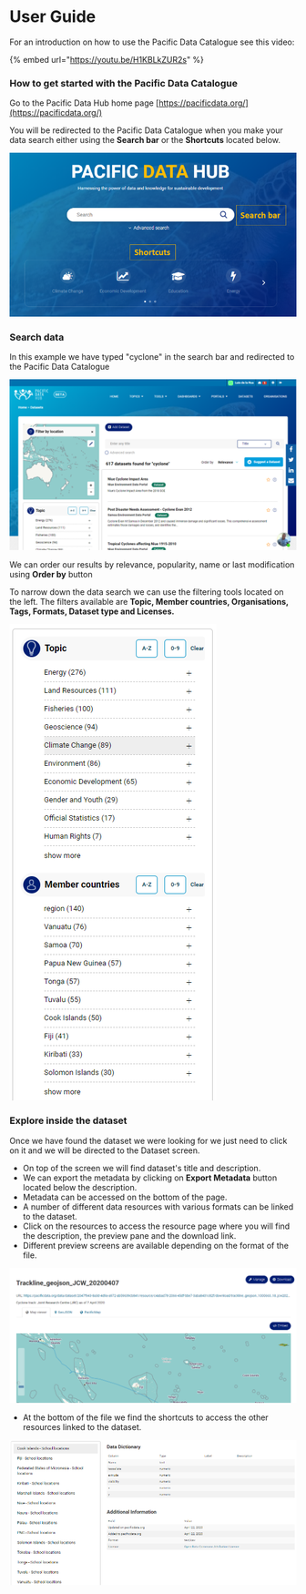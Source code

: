 # User Guide

For an introduction on how to use the Pacific Data Catalogue see this video:

{% embed url="https://youtu.be/H1KBLkZUR2s" %}

### How to get started with the Pacific Data Catalogue

Go to the Pacific Data Hub home page [https://pacificdata.org/](https://pacificdata.org/)

You will be redirected to the Pacific Data Catalogue when you make your data search either using the **Search bar** or the **Shortcuts** located below.

![](../.gitbook/assets/image%20%2883%29.png)

### Search data

In this example we have typed "cyclone" in the search bar and redirected to the Pacific Data Catalogue

![](../.gitbook/assets/image%20%2881%29.png)

We can order our results by relevance, popularity, name or last modification using **Order by** button

To narrow down the data search we can use the filtering tools located on the left. The filters available are **Topic, Member countries, Organisations, Tags, Formats, Dataset type and Licenses.**

![](../.gitbook/assets/image%20%2882%29.png)

### Explore inside the dataset

Once we have found the dataset we were looking for we just need to click on it and we will be directed to the Dataset screen.

* On top of the screen we will find dataset's title and description. 
* We can export the metadata by clicking on **Export Metadata**  button located below the description.
* Metadata can be accessed on the bottom of the page.
* A number of different data resources with various formats can be linked to the dataset. 
* Click on the resources to access the resource page where you will find the description, the preview pane and the download link.
* Different preview screens are available depending on the format of the file. 



![](../.gitbook/assets/image%20%2880%29.png)

* At the bottom of the file we find the shortcuts to access the other resources linked to the dataset.

![](../.gitbook/assets/image%20%2884%29.png)

